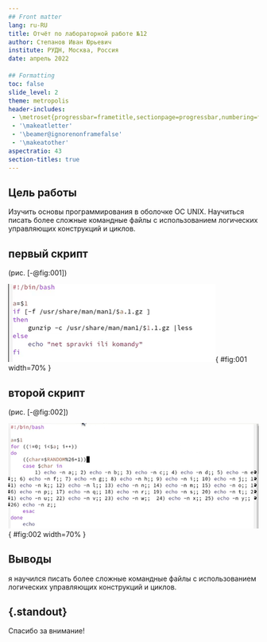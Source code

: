 ```yaml
---
## Front matter
lang: ru-RU
title: Отчёт по лабораторной работе №12
author: Степанов Иван Юрьевич
institute: РУДН, Москва, Россия
date: апрель 2022

## Formatting
toc: false
slide_level: 2
theme: metropolis
header-includes: 
 - \metroset{progressbar=frametitle,sectionpage=progressbar,numbering=fraction}
 - '\makeatletter'
 - '\beamer@ignorenonframefalse'
 - '\makeatother'
aspectratio: 43
section-titles: true
---
```


## Цель работы

Изучить основы программирования в оболочке ОС UNIX. Научиться писать более сложные командные файлы с использованием логических управляющих конструкций и циклов.

## первый скрипт

(рис. [-@fig:001])

![первый скрипт](image/img1.png){ #fig:001 width=70% }

## второй скрипт

(рис. [-@fig:002])

![второй скрипт](image/img2.png){ #fig:002 width=70% }


## Выводы

я научился писать более сложные командные файлы с использованием логических управляющих конструкций и циклов.

## {.standout}

Спасибо за внимание!

